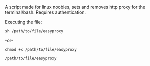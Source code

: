 
A script made for linux noobies, sets and removes http proxy for the terminal/bash. Requires authentication.


Executing the file:

    sh /path/to/file/easyproxy

-or-

    chmod +x /path/to/file/easyproxy

    /path/to/file/easyproxy


